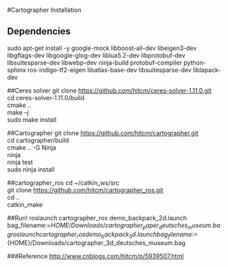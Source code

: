 #Cartographer Installation

## Dependencies
sudo apt-get install -y google-mock libboost-all-dev  libeigen3-dev libgflags-dev libgoogle-glog-dev liblua5.2-dev libprotobuf-dev  libsuitesparse-dev libwebp-dev ninja-build protobuf-compiler python-sphinx  ros-indigo-tf2-eigen libatlas-base-dev libsuitesparse-dev liblapack-dev

##Ceres solver
git clone https://github.com/hitcm/ceres-solver-1.11.0.git  
cd ceres-solver-1.11.0/build  
cmake ..  
make –j  
sudo make install  


##Cartographer
git clone https://github.com/hitcm/cartographer.git  
cd cartographer/build  
cmake .. -G Ninja  
ninja  
ninja test  
sudo ninja install  

##cartographer_ros
cd ~/catkin_ws/src  
git clone https://github.com/hitcm/cartographer_ros.git  
cd ..  
catkin_make  

##Run!
roslaunch cartographer_ros demo_backpack_2d.launch bag_filename:=${HOME}/Downloads/cartographer_paper_deutsches_museum.bag  
roslaunch cartographer_ros demo_backpack_3d.launch bag_filename:=${HOME}/Downloads/cartographer_3d_deutsches_museum.bag  


###Reference
http://www.cnblogs.com/hitcm/p/5939507.html
